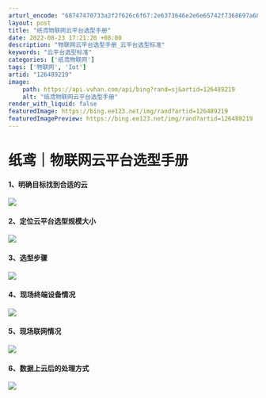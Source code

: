 ```yaml
---
arturl_encode: "68747470733a2f2f626c6f67:2e6373646e2e6e65742f7368697a68697975616e6a6176612f:61727469636c652f64657461696c732f313236343839323139"
layout: post
title: "纸鸢物联网云平台选型手册"
date: 2022-08-23 17:21:20 +08:00
description: "物联网云平台选型手册_云平台选型标准"
keywords: "云平台选型标准"
categories: ['纸鸢物联网']
tags: ['物联网', 'Iot']
artid: "126489219"
image:
    path: https://api.vvhan.com/api/bing?rand=sj&artid=126489219
    alt: "纸鸢物联网云平台选型手册"
render_with_liquid: false
featuredImage: https://bing.ee123.net/img/rand?artid=126489219
featuredImagePreview: https://bing.ee123.net/img/rand?artid=126489219
---
```


# 纸鸢｜物联网云平台选型手册

#### 1、明确目标找到合适的云

![](https://i-blog.csdnimg.cn/blog_migrate/fc09dcf28c70bd321ec5b0fc6c72750b.png)

#### 2、定位云平台选型规模大小

![](https://i-blog.csdnimg.cn/blog_migrate/0c6486b0e78cb3a2fd952b462397e85d.png)

#### 3、选型步骤

![](https://i-blog.csdnimg.cn/blog_migrate/9df396f9a8e46d9324def8bb294416a4.png)

#### 4、现场终端设备情况

![](https://i-blog.csdnimg.cn/blog_migrate/644754a1a2d913b1d94ef150bddc3434.png)

#### 5、现场联网情况

![](https://i-blog.csdnimg.cn/blog_migrate/8e08ebf82a4f5568d72cd62a3d117cab.png)

#### 6、数据上云后的处理方式

![](https://i-blog.csdnimg.cn/blog_migrate/9ecd432f5e4cd37147b02d60d6817296.png)
